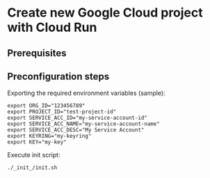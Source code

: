 # Create new Google Cloud project with Cloud Run

## Prerequisites

## Preconfiguration steps

Exporting the required environment variables (sample):
```
export ORG_ID="123456789"
export PROJECT_ID="test-project-id"
export SERVICE_ACC_ID="my-service-account-id"
export SERVICE_ACC_NAME="my-service-account-name"
export SERVICE_ACC_DESC="My Service Account"
export KEYRING="my-keyring"
export KEY="my-key"
```

Execute init script:
```
./_init_/init.sh
```

